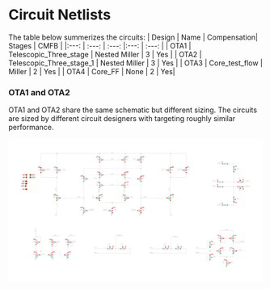 # Circuit Netlists #
The table below summerizes the circuits:
| Design  | Name | Compensation| Stages | CMFB | 
|:---: | :---: | :---: |:---: | :---: |
| OTA1  | Telescopic_Three_stage  | Nested Miller | 3 | Yes |
| OTA2  | Telescopic_Three_stage_1  | Nested Miller | 3 | Yes |
| OTA3 | Core_test_flow | Miller | 2 | Yes |
| OTA4 | Core_FF | None | 2 | Yes|
### OTA1 and OTA2 ###
OTA1 and OTA2 share the same schematic but different sizing. The circuits are sized by different circuit designers with targeting roughly similar performance.
<p align="center">
  <img src="./../../images/Telescopic_Three_stage.jpg" width="720" alt>
</p>
